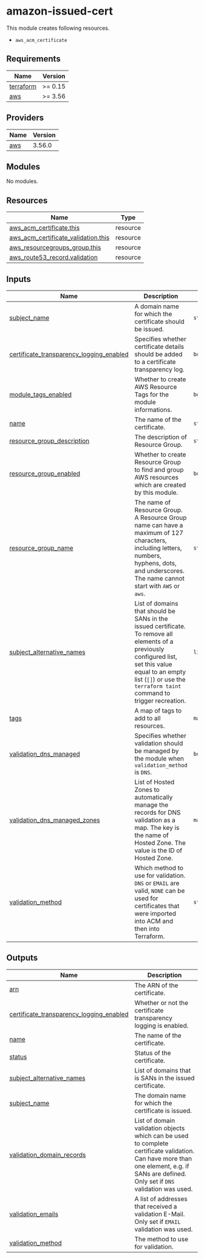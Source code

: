 # amazon-issued-cert

This module creates following resources.

- `aws_acm_certificate`

<!-- BEGINNING OF PRE-COMMIT-TERRAFORM DOCS HOOK -->
## Requirements

| Name | Version |
|------|---------|
| <a name="requirement_terraform"></a> [terraform](#requirement\_terraform) | >= 0.15 |
| <a name="requirement_aws"></a> [aws](#requirement\_aws) | >= 3.56 |

## Providers

| Name | Version |
|------|---------|
| <a name="provider_aws"></a> [aws](#provider\_aws) | 3.56.0 |

## Modules

No modules.

## Resources

| Name | Type |
|------|------|
| [aws_acm_certificate.this](https://registry.terraform.io/providers/hashicorp/aws/latest/docs/resources/acm_certificate) | resource |
| [aws_acm_certificate_validation.this](https://registry.terraform.io/providers/hashicorp/aws/latest/docs/resources/acm_certificate_validation) | resource |
| [aws_resourcegroups_group.this](https://registry.terraform.io/providers/hashicorp/aws/latest/docs/resources/resourcegroups_group) | resource |
| [aws_route53_record.validation](https://registry.terraform.io/providers/hashicorp/aws/latest/docs/resources/route53_record) | resource |

## Inputs

| Name | Description | Type | Default | Required |
|------|-------------|------|---------|:--------:|
| <a name="input_subject_name"></a> [subject\_name](#input\_subject\_name) | A domain name for which the certificate should be issued. | `string` | n/a | yes |
| <a name="input_certificate_transparency_logging_enabled"></a> [certificate\_transparency\_logging\_enabled](#input\_certificate\_transparency\_logging\_enabled) | Specifies whether certificate details should be added to a certificate transparency log. | `bool` | `true` | no |
| <a name="input_module_tags_enabled"></a> [module\_tags\_enabled](#input\_module\_tags\_enabled) | Whether to create AWS Resource Tags for the module informations. | `bool` | `true` | no |
| <a name="input_name"></a> [name](#input\_name) | The name of the certificate. | `string` | `""` | no |
| <a name="input_resource_group_description"></a> [resource\_group\_description](#input\_resource\_group\_description) | The description of Resource Group. | `string` | `"Managed by Terraform."` | no |
| <a name="input_resource_group_enabled"></a> [resource\_group\_enabled](#input\_resource\_group\_enabled) | Whether to create Resource Group to find and group AWS resources which are created by this module. | `bool` | `true` | no |
| <a name="input_resource_group_name"></a> [resource\_group\_name](#input\_resource\_group\_name) | The name of Resource Group. A Resource Group name can have a maximum of 127 characters, including letters, numbers, hyphens, dots, and underscores. The name cannot start with `AWS` or `aws`. | `string` | `""` | no |
| <a name="input_subject_alternative_names"></a> [subject\_alternative\_names](#input\_subject\_alternative\_names) | List of domains that should be SANs in the issued certificate. To remove all elements of a previously configured list, set this value equal to an empty list (`[]`) or use the `terraform taint` command to trigger recreation. | `list(string)` | `[]` | no |
| <a name="input_tags"></a> [tags](#input\_tags) | A map of tags to add to all resources. | `map(string)` | `{}` | no |
| <a name="input_validation_dns_managed"></a> [validation\_dns\_managed](#input\_validation\_dns\_managed) | Specifies whether validation should be managed by the module when `validation_method` is `DNS`. | `bool` | `false` | no |
| <a name="input_validation_dns_managed_zones"></a> [validation\_dns\_managed\_zones](#input\_validation\_dns\_managed\_zones) | List of Hosted Zones to automatically manage the records for DNS validation as a map. The key is the name of Hosted Zone. The value is the ID of Hosted Zone. | `map(string)` | `{}` | no |
| <a name="input_validation_method"></a> [validation\_method](#input\_validation\_method) | Which method to use for validation. `DNS` or `EMAIL` are valid, `NONE` can be used for certificates that were imported into ACM and then into Terraform. | `string` | `"DNS"` | no |

## Outputs

| Name | Description |
|------|-------------|
| <a name="output_arn"></a> [arn](#output\_arn) | The ARN of the certificate. |
| <a name="output_certificate_transparency_logging_enabled"></a> [certificate\_transparency\_logging\_enabled](#output\_certificate\_transparency\_logging\_enabled) | Whether or not the certificate transparency logging is enabled. |
| <a name="output_name"></a> [name](#output\_name) | The name of the certificate. |
| <a name="output_status"></a> [status](#output\_status) | Status of the certificate. |
| <a name="output_subject_alternative_names"></a> [subject\_alternative\_names](#output\_subject\_alternative\_names) | List of domains that is SANs in the issued certificate. |
| <a name="output_subject_name"></a> [subject\_name](#output\_subject\_name) | The domain name for which the certificate is issued. |
| <a name="output_validation_domain_records"></a> [validation\_domain\_records](#output\_validation\_domain\_records) | List of domain validation objects which can be used to complete certificate validation. Can have more than one element, e.g. if SANs are defined. Only set if `DNS` validation was used. |
| <a name="output_validation_emails"></a> [validation\_emails](#output\_validation\_emails) | A list of addresses that received a validation E-Mail. Only set if `EMAIL` validation was used. |
| <a name="output_validation_method"></a> [validation\_method](#output\_validation\_method) | The method to use for validation. |
<!-- END OF PRE-COMMIT-TERRAFORM DOCS HOOK -->
